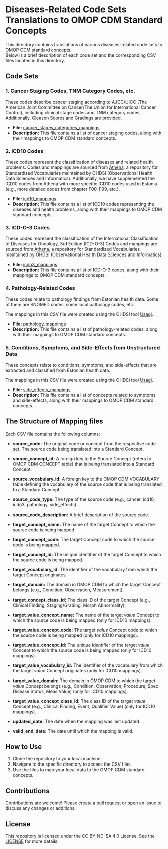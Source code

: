 # Diseases-Related Code Sets Translations to OMOP CDM Standard Concepts

This directory contains translations of various diseases-related code sets to OMOP CDM standard concepts.  
Below is a brief description of each code set and the corresponding CSV files located in this directory.

## Code Sets

### 1. Cancer Staging Codes, TNM Category Codes, etc.
These codes describe cancer staging according to AJCC/UICC (The American Joint Committee on Cancer/The Union for International Cancer Control), 
including clinical stage codes and TNM category codes. Additionally, Gleason Scores and Gradings are provided.

- **File:** [cancer_stages_categories_mappings](cancer_stages_categories_mappings.csv)
- **Description:** This file contains a list of cancer staging codes, along with their mappings to OMOP CDM standard concepts.


### 2. ICD10 Codes
These codes represent the classification of diseases and related health problems. 
Codes and mappings are sourced from [Athena](https://athena.ohdsi.org/search-terms/start), a repository for Standardized Vocabularies maintained 
by OHDSI (Observational Health Data Sciences and Informatics). 
Additionally, we have supplemented the ICD10 codes from Athena with more specific ICD10 codes used in Estonia (e.g., more detailed codes from chapter F00–F99, etc.).

- **File:** [icd10_mappings](icd10_mappings.csv)
- **Description:** This file contains a list of ICD10 codes representing the diseases and health problems, along with their mappings to OMOP CDM standard concepts.


### 3. ICD-O-3 Codes
These codes represent the classification of the International Classification of Diseases for Oncology, 3rd Edition (ICD-O-3)
Codes and mappings are sourced from [Athena](https://athena.ohdsi.org/search-terms/start), a repository for Standardized Vocabularies maintained 
by OHDSI (Observational Health Data Sciences and Informatics). 

- **File:** [icdo3_mappings](icdo3_mappings.csv)
- **Description:** This file contains a list of ICD-O-3 codes, along with their mappings to OMOP CDM standard concepts.


### 4. Pathology-Related Codes
These codes relate to pathology findings from Estonian health data.
Some of them are SNOMED codes, some local pathology codes, etc.

The mappings in this CSV file were created using the OHDSI tool [Usagi](https://ohdsi.github.io/Usagi/). 

- **File:** [pathology_mappings](pathology_mappings.csv)
- **Description:** This file contains a list of pathology-related codes, along with their mappings to OMOP CDM standard concepts.


### 5. Conditions, Symptoms, and Side-Effects from Unstructured Data
These concepts relate to conditions, symptoms, and side-effects that are extracted and classified from Estonian health data.

The mappings in this CSV file were created using the OHDSI tool [Usagi](https://ohdsi.github.io/Usagi/).

- **File:** [side_effects_mappings](side_effects_mappings.csv)
- **Description:** This file contains a list of concepts related to symptoms and side-effects, along with their mappings to OMOP CDM standard concepts.


## The Structure of Mapping files
Each CSV file contains the following columns:

- **source_code:** The original code or concept from the respective code set. The source code being translated into a Standard Concept. 
- **source_concept_id:** A foreign key to the Source Concept (refers to OMOP CDM CONCEPT table) that is being translated into a Standard Concept. 
- **source_vocabulary_id:** A foreign key to the OMOP CDM VOCABULARY table defining the vocabulary of the source code that is being translated to a Standard Concept. 
- **source_code_type:** The type of the source code (e.g., cancer, icd10, icdo3, pathology, side_effects).
- **source_code_description:** A brief description of the source code.


- **target_concept_name:** The name of the target Concept to which the source code is being mapped. 
- **target_concept_code:** The target Concept code to which the source code is being mapped. 
- **target_concept_id:** The unique identifier of the target Concept to which the source code is being mapped. 
- **target_vocabulary_id:** The identifier of the vocabulary from which the target Concept originates.
- **target_domain:** The domain in OMOP CDM to which the target Concept belongs (e.g., Condition, Observation, Measurement).
- **target_concept_class_id:** The class ID of the target Concept (e.g., Clinical Finding, Staging/Grading, Morph Abnormality).


- **target_value_concept_name:** The name of the target *value* Concept to which the source code is being mapped (only for ICD10 mappings).
- **target_value_concept_code:** The target *value* Concept code to which the source code is being mapped (only for ICD10 mappings).
- **target_value_concept_id:** The unique identifier of the target *value* Concept to which the source code is being mapped (only for ICD10 mappings).
- **target_value_vocabulary_id:** The identifier of the vocabulary from which the target *value* Concept originates (only for ICD10 mappings).
- **target_value_domain:** The domain in OMOP CDM to which the target *value* Concept belongs (e.g., Condition, Observation, Procedure, Spec Disease Status, Meas Value) (only for ICD10 mappings).
- **target_value_concept_class_id:** The class ID of the target *value* Concept (e.g., Clinical Finding, Event, Qualifier Value) (only for ICD10 mappings).


- **updated_date:** The date when the mapping was last updated.
- **valid_end_date:** The date until which the mapping is valid.

## How to Use
1. Clone the repository to your local machine.
2. Navigate to the specific directory to access the CSV files.
3. Use the files to map your local data to the OMOP CDM standard concepts.

## Contributions
Contributions are welcome! Please create a pull request or open an issue to discuss any changes or additions.

## License
This repository is licensed under the CC BY-NC-SA 4.0 License. See the [LICENSE](https://creativecommons.org/licenses/by-nc-sa/4.0/) for more details.
